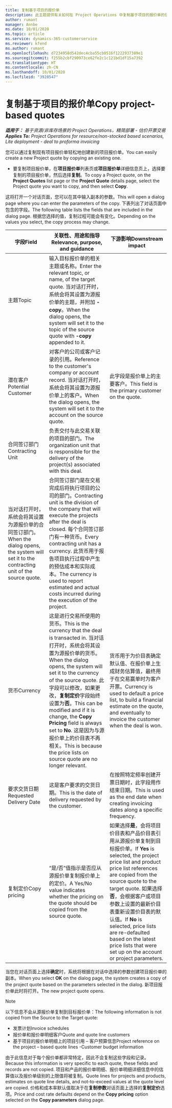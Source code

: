 ```yaml
---
title: 复制基于项目的报价单
description: 此主题提供有关如何在 Project Operations 中复制基于项目的报价单的信息。
author: rumant
manager: Annbe
ms.date: 10/01/2020
ms.topic: article
ms.service: dynamics-365-customerservice
ms.reviewer: kfend
ms.author: rumant
ms.openlocfilehash: d7234958d542dec4cba55cb0516f1222937389e1
ms.sourcegitcommit: f255b2cbf290973ce62fe2c1c121bd1df15a7392
ms.translationtype: HT
ms.contentlocale: zh-CN
ms.lasthandoff: 10/01/2020
ms.locfileid: "3928547"
---
```

# <a name="copy-project-based-quotes"></a><span data-ttu-id="42b4b-103">复制基于项目的报价单</span><span class="sxs-lookup"><span data-stu-id="42b4b-103">Copy project-based quotes</span></span>

<span data-ttu-id="42b4b-104">_**适用于：** 基于资源/非库存场景的 Project Operations，精简部署 - 估价开票交易_</span><span class="sxs-lookup"><span data-stu-id="42b4b-104">_**Applies To:** Project Operations for resource/non-stocked based scenarios, Lite deployment - deal to proforma invoicing_</span></span>

<span data-ttu-id="42b4b-105">您可以通过复制现有项目报价单轻松地创建新的项目报价单。</span><span class="sxs-lookup"><span data-stu-id="42b4b-105">You can easily create a new Project quote by copying an existing one.</span></span> 

- <span data-ttu-id="42b4b-106">要复制项目报价单，在**项目报价单**列表页或**项目报价单**详细信息页上，选择要复制的项目报价单，然后选择**复制**。</span><span class="sxs-lookup"><span data-stu-id="42b4b-106">To copy a Project quote, on the **Project Quotes** list page or the **Project Quote** details page, select the Project quote you want to copy, and then select **Copy**.</span></span>

<span data-ttu-id="42b4b-107">这将打开一个对话页面，您可以在其中输入副本的参数。</span><span class="sxs-lookup"><span data-stu-id="42b4b-107">This will open a dialog page where you can enter the parameters of the copy.</span></span> <span data-ttu-id="42b4b-108">下表列出了对话页面中包含的字段。</span><span class="sxs-lookup"><span data-stu-id="42b4b-108">The following table lists the fields that are included in the dialog page.</span></span> <span data-ttu-id="42b4b-109">根据您选择的值，复制过程可能会有变化。</span><span class="sxs-lookup"><span data-stu-id="42b4b-109">Depending on the values you select, the copy process may change.</span></span>

| <span data-ttu-id="42b4b-110">**字段**</span><span class="sxs-lookup"><span data-stu-id="42b4b-110">**Field**</span></span> | <span data-ttu-id="42b4b-111">**关联性、用途和指导**</span><span class="sxs-lookup"><span data-stu-id="42b4b-111">**Relevance, purpose, and guidance**</span></span> | <span data-ttu-id="42b4b-112">**下游影响**</span><span class="sxs-lookup"><span data-stu-id="42b4b-112">**Downstream impact**</span></span> |
| --- | --- | --- |
| <span data-ttu-id="42b4b-113">主题</span><span class="sxs-lookup"><span data-stu-id="42b4b-113">Topic</span></span> | <span data-ttu-id="42b4b-114">输入目标报价单的相关主题或名称。</span><span class="sxs-lookup"><span data-stu-id="42b4b-114">Enter the relevant topic, or name, of the target quote.</span></span> <span data-ttu-id="42b4b-115">当对话打开时，系统会将其设置为源报价单的主题，并附加 **-copy**。</span><span class="sxs-lookup"><span data-stu-id="42b4b-115">When the dialog opens, the system will set it to the topic of the source quote with **-copy** appended to it.</span></span> | |
| <span data-ttu-id="42b4b-116">潜在客户</span><span class="sxs-lookup"><span data-stu-id="42b4b-116">Potential Customer</span></span> | <span data-ttu-id="42b4b-117">对客户的公司或客户记录的引用。</span><span class="sxs-lookup"><span data-stu-id="42b4b-117">Reference to the customer's company or account record.</span></span> <span data-ttu-id="42b4b-118">当对话打开时，系统会将其设置为源报价单上的客户。</span><span class="sxs-lookup"><span data-stu-id="42b4b-118">When the dialog opens, the system will set it to the account on the source quote.</span></span> | <span data-ttu-id="42b4b-119">此字段是报价单上的主要客户。</span><span class="sxs-lookup"><span data-stu-id="42b4b-119">This field is the primary customer on the quote.</span></span> |
| <span data-ttu-id="42b4b-120">合同签订部门</span><span class="sxs-lookup"><span data-stu-id="42b4b-120">Contracting Unit</span></span> | <span data-ttu-id="42b4b-121">负责交付与此交易关联的项目的部门。</span><span class="sxs-lookup"><span data-stu-id="42b4b-121">The organization unit that is responsible for the delivery of the project(s) associated with this deal.</span></span>
<span data-ttu-id="42b4b-122">当对话打开时，系统会将其设置为源报价单的合同签订部门。</span><span class="sxs-lookup"><span data-stu-id="42b4b-122">When the dialog opens, the system will set it to the contracting unit of the source quote.</span></span> | <span data-ttu-id="42b4b-123">合同签订部门是在交易完成后将执行项目的公司的部门。</span><span class="sxs-lookup"><span data-stu-id="42b4b-123">Contracting unit is the division of the company that will execute the projects after the deal is closed.</span></span> <span data-ttu-id="42b4b-124">每个合同签订部门有一种货币。</span><span class="sxs-lookup"><span data-stu-id="42b4b-124">Every contracting unit has a currency.</span></span> <span data-ttu-id="42b4b-125">此货币用于报告项目执行过程中产生的预估成本和实际成本。</span><span class="sxs-lookup"><span data-stu-id="42b4b-125">The currency is used to report estimated and actual costs incurred during the execution of the project.</span></span> |
| <span data-ttu-id="42b4b-126">货币</span><span class="sxs-lookup"><span data-stu-id="42b4b-126">Currency</span></span> | <span data-ttu-id="42b4b-127">这是进行交易所使用的货币。</span><span class="sxs-lookup"><span data-stu-id="42b4b-127">This is the currency that the deal is transacted in.</span></span> <span data-ttu-id="42b4b-128">当对话打开时，系统会将其设置为源报价单的货币。</span><span class="sxs-lookup"><span data-stu-id="42b4b-128">When the dialog opens, the system will set it to the currency of the source quote.</span></span> <span data-ttu-id="42b4b-129">此字段可以修改，如果更改，**复制定价**字段始终设置为**否**。</span><span class="sxs-lookup"><span data-stu-id="42b4b-129">This can be modified and if it is change, the **Copy Pricing** field is always set to **No**.</span></span> <span data-ttu-id="42b4b-130">这是因为与源报价单上的价目表不再相关。</span><span class="sxs-lookup"><span data-stu-id="42b4b-130">This is because the price lists on source quote are no longer relevant.</span></span> | <span data-ttu-id="42b4b-131">货币用于为价目表确定默认值、在报价单上生成财务估算值，最终用于在交易赢单时为客户开票。</span><span class="sxs-lookup"><span data-stu-id="42b4b-131">Currency is used to default a price list, to build a financial estimate on the quote,  and eventually to invoice the customer when the deal is won.</span></span> |
| <span data-ttu-id="42b4b-132">要求交货日期</span><span class="sxs-lookup"><span data-stu-id="42b4b-132">Requested Delivery Date</span></span> | <span data-ttu-id="42b4b-133">这是客户要求的交货日期。</span><span class="sxs-lookup"><span data-stu-id="42b4b-133">This is the date of delivery requested by the customer.</span></span> | <span data-ttu-id="42b4b-134">在按照特定频率创建开票日期时，此字段用作结束日期。</span><span class="sxs-lookup"><span data-stu-id="42b4b-134">This is used as the end date when creating invoicing dates along a specific frequency.</span></span> |
| <span data-ttu-id="42b4b-135">复制定价</span><span class="sxs-lookup"><span data-stu-id="42b4b-135">Copy pricing</span></span> | <span data-ttu-id="42b4b-136">“是/否”值指示是否应从源报价单复制报价单上的定价。</span><span class="sxs-lookup"><span data-stu-id="42b4b-136">A Yes/No value indicates whether the pricing on the quote should be copied from the source quote.</span></span> | <span data-ttu-id="42b4b-137">如果选择**是**，会将项目价目表和产品价目表引用从源报价单复制到目标报价单。</span><span class="sxs-lookup"><span data-stu-id="42b4b-137">If **Yes** is selected, the project price list and product price list references are copied from the source quote to the target quote.</span></span> <span data-ttu-id="42b4b-138">如果选择**否**，会根据客户或项目参数上设置的最新价目表重新设置价目表的默认值。</span><span class="sxs-lookup"><span data-stu-id="42b4b-138">If **No** is selected, price lists are re-defaulted based on the latest price lists that were set up on the account or project parameters.</span></span> |

<span data-ttu-id="42b4b-139">当您在对话页面上选择**确定**时，系统将根据在对话中选择的参数创建项目报价单的副本。</span><span class="sxs-lookup"><span data-stu-id="42b4b-139">When you select **OK** on the dialog page, the system creates a copy of the project quote based on the parameters selected in the dialog.</span></span> <span data-ttu-id="42b4b-140">新项目报价单此时将打开。</span><span class="sxs-lookup"><span data-stu-id="42b4b-140">The new project quote opens.</span></span> 

> [!NOTE]
> <span data-ttu-id="42b4b-141">以下信息不会从源报价单复制到目标报价单：</span><span class="sxs-lookup"><span data-stu-id="42b4b-141">The following information is not copied from the Source to the Target quote:</span></span>
>
> - <span data-ttu-id="42b4b-142">发票计划</span><span class="sxs-lookup"><span data-stu-id="42b4b-142">Invoice schedules</span></span>
> - <span data-ttu-id="42b4b-143">报价单和报价单明细客户</span><span class="sxs-lookup"><span data-stu-id="42b4b-143">Quote and quote line customers</span></span>
> - <span data-ttu-id="42b4b-144">基于项目的报价单明细上的项目引用 – 客户预算信息</span><span class="sxs-lookup"><span data-stu-id="42b4b-144">Project reference on the project – based quote lines -Customer budget information</span></span>
>
><span data-ttu-id="42b4b-145">由于此信息对于每个报价单都非常特定，因此不会复制这些字段和记录。</span><span class="sxs-lookup"><span data-stu-id="42b4b-145">Because this information is very specific to each quote, these fields and records are not copied.</span></span> <span data-ttu-id="42b4b-146">项目和产品的报价单明细、报价单明细详细信息中的估算值以及报价单级别的上限值将被复制。</span><span class="sxs-lookup"><span data-stu-id="42b4b-146">Quote lines for projects and products, estimates on quote line details, and not-to-exceed values at the quote level are copied.</span></span> <span data-ttu-id="42b4b-147">价格和成本率默认值取决于在**复制参数**对话页面上选择的**复制定价**选项。</span><span class="sxs-lookup"><span data-stu-id="42b4b-147">Price and cost rate defaults depend on the **Copy pricing** option selected on the **Copy parameters** dialog page.</span></span>
